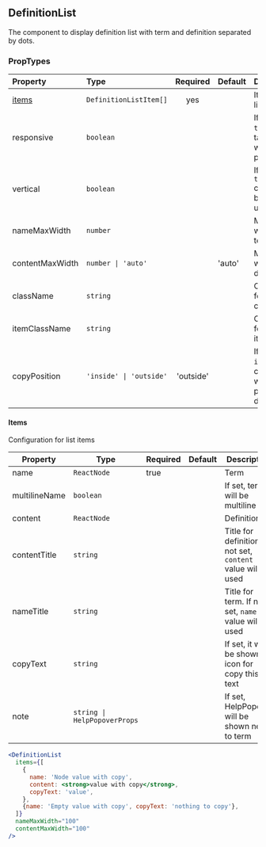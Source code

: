 ## DefinitionList

The component to display definition list with term and definition separated by dots.

### PropTypes

| Property        | Type                    | Required  | Default | Description                                                  |
| :-------------- | :---------------------- | :-------: | :------ | :----------------------------------------------------------- |
| [items](#items) | `DefinitionListItem[]`  |    yes    |         | Items of the list                                            |
| responsive      | `boolean`               |           |         | If set to `true` list will take 100% width of its parent     |
| vertical        | `boolean`               |           |         | If set to `true` content will be located under name          |
| nameMaxWidth    | `number`                |           |         | Maximum width of term                                        |
| contentMaxWidth | `number \| 'auto'`      |           | 'auto'  | Maximum width of definition                                  |
| className       | `string`                |           |         | Class name for the list container                            |
| itemClassName   | `string`                |           |         | Class name for the list item                                 |
| copyPosition    | `'inside' \| 'outside'` | 'outside' |         | If set to `inside`, copy icon will be placed over definition |

#### Items

Configuration for list items

| Property      | Type                         | Required | Default | Description                                                    |
| ------------- | ---------------------------- | -------- | ------- | -------------------------------------------------------------- |
| name          | `ReactNode`                  | true     |         | Term                                                           |
| multilineName | `boolean`                    |          |         | If set, term will be multiline                                 |
| content       | `ReactNode`                  |          |         | Definition                                                     |
| contentTitle  | `string`                     |          |         | Title for definition. If not set, `content` value will be used |
| nameTitle     | `string`                     |          |         | Title for term. If not set, `name` value will be used          |
| copyText      | `string`                     |          |         | If set, it will be shown icon for copy this text               |
| note          | `string \| HelpPopoverProps` |          |         | If set, HelpPopover will be shown next to term                 |

```jsx
<DefinitionList
  items={[
    {
      name: 'Node value with copy',
      content: <strong>value with copy</strong>,
      copyText: 'value',
    },
    {name: 'Empty value with copy', copyText: 'nothing to copy'},
  ]}
  nameMaxWidth="100"
  contentMaxWidth="100"
/>
```
